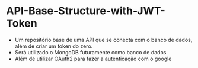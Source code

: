 # API-Base-Structure-with-JWT-Token
- Um repositório base de uma API que se conecta com o banco de dados, além de criar um token do zero.
- Será utilizado o MongoDB futuramente como banco de dados
- Além de utilizar OAuth2 para fazer a autenticação com o google
